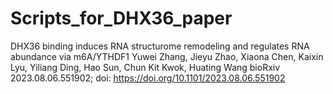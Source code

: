 # Scripts_for_DHX36_paper
DHX36 binding induces RNA structurome remodeling and regulates RNA abundance via m6A/YTHDF1
Yuwei Zhang, Jieyu Zhao, Xiaona Chen, Kaixin Lyu, Yiliang Ding, Hao Sun, Chun Kit Kwok, Huating Wang
bioRxiv 2023.08.06.551902; doi: https://doi.org/10.1101/2023.08.06.551902
